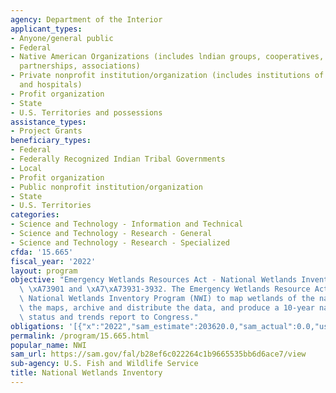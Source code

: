 ```yaml
---
agency: Department of the Interior
applicant_types:
- Anyone/general public
- Federal
- Native American Organizations (includes lndian groups, cooperatives, corporations,
  partnerships, associations)
- Private nonprofit institution/organization (includes institutions of higher education
  and hospitals)
- Profit organization
- State
- U.S. Territories and possessions
assistance_types:
- Project Grants
beneficiary_types:
- Federal
- Federally Recognized Indian Tribal Governments
- Local
- Profit organization
- Public nonprofit institution/organization
- State
- U.S. Territories
categories:
- Science and Technology - Information and Technical
- Science and Technology - Research - General
- Science and Technology - Research - Specialized
cfda: '15.665'
fiscal_year: '2022'
layout: program
objective: "Emergency Wetlands Resources Act - National Wetlands Inventory, 16 U.S.C.\
  \ \xA73901 and \xA7\xA73931-3932. The Emergency Wetlands Resource Act requires the\
  \ National Wetlands Inventory Program (NWI) to map wetlands of the nation, digitize\
  \ the maps, archive and distribute the data, and produce a 10-year national wetlands\
  \ status and trends report to Congress."
obligations: '[{"x":"2022","sam_estimate":203620.0,"sam_actual":0.0,"usa_spending_actual":298842.76},{"x":"2023","sam_estimate":180000.0,"sam_actual":0.0,"usa_spending_actual":134161.63},{"x":"2024","sam_estimate":200000.0,"sam_actual":0.0,"usa_spending_actual":0.0}]'
permalink: /program/15.665.html
popular_name: NWI
sam_url: https://sam.gov/fal/b28ef6c022264c1b9665535bb6d6ace7/view
sub-agency: U.S. Fish and Wildlife Service
title: National Wetlands Inventory
---
```

